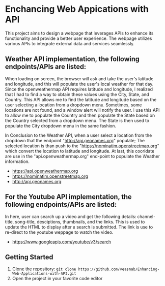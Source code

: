 # Enchancing Web Appications with API

This project aims to design a webpage that leverages APIs to enhance its functionality and provide a better user experience. The webpage utilizes various APIs to integrate external data and services seamlessly.

## Weather API implementation, the following endpoints/APIs are listed:

When loading on screen, the browser will ask and take the user's latitude and longitude, and this will populate the user's local weather for that day.
Since the openweathermap API requires latitude and longitude, I realized that I had to find a way to obtain these values using the City, State, and Country. 
This API allows me to find the latitude and longitude based on the user selecting a location from a dropdown menu. 
Sometimes, some locations are not found, and a window alert will notify the user.
I use this API to allow me to populate the Country and then populate the State based on the Country selected from a dropdown menu. The State is then used to populate the City dropdown menu in the same fashion. 

In Conclusion to the Weather API, when a user select a location from the dropdown that the endpoint "http://api.geonames.org" populate; The selected location is than push to the "https://nominatim.openstreetmap.org" which convert the location to latitude and longitude. At last, this cooridate are use in the "api.openweathermap.org" end-point to populate the Weather information.

- https://api.openweathermap.org
- https://nominatim.openstreetmap.org
- http://api.geonames.org

## For the Youtube API implementation, the following endpoints/APIs are listed:
In here, user can search up a video and get the following details: channel-title, song-title, desciptions, thumbnails, and the links.
This is used to update the HTML to display after a search is submitted. 
The link is use to re-direct to the youtube weppage to watch the video. 
- https://www.googleapis.com/youtube/v3/search

## Getting Started
1. Clone the repository: `git clone https://github.com/veasnab/Enhancing-Web-Applications-with-API.git`
2. Open the project in your favorite code editor
